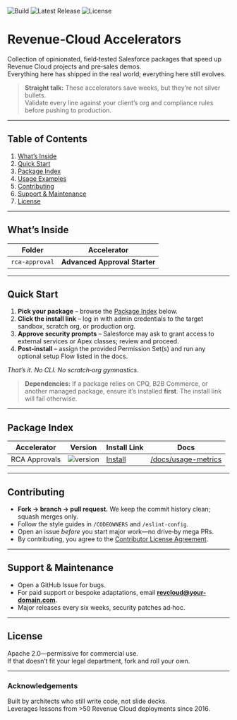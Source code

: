 <!-- ---------------------------------------------------------------------
README.md for Revenue-Cloud-Accelerators
------------------------------------------------------------------------ -->

<!-- Badges (swap the dummy URLs) -->
![Build](https://img.shields.io/github/actions/workflow/status/your-org/repo/ci.yml?label=CI)
![Latest Release](https://img.shields.io/github/v/release/your-org/repo)
![License](https://img.shields.io/github/license/your-org/repo)

# Revenue‑Cloud Accelerators

Collection of opinionated, field‑tested Salesforce packages that speed up Revenue Cloud projects and pre‑sales demos.  
Everything here has shipped in the real world; everything here still evolves.

> **Straight talk:** These accelerators save weeks, but they’re not silver bullets.  
> Validate every line against your client’s org and compliance rules before pushing to production.

---

## Table of Contents
1. [What’s Inside](#whats-inside)
2. [Quick Start](#quick-start)
3. [Package Index](#package-index)
4. [Usage Examples](#usage-examples)
5. [Contributing](#contributing)
7. [Support & Maintenance](#support--maintenance)
8. [License](#license)

---

## What’s Inside

| Folder | Accelerator |
| ------ | ----------- |
| `rca-approval` | **Advanced Approval Starter** |

---

## Quick Start

1. **Pick your package** – browse the [Package Index](#package-index) below.
2. **Click the install link** – log in with admin credentials to the target sandbox, scratch org, or production org.
3. **Approve security prompts** – Salesforce may ask to grant access to external services or Apex classes; review and proceed.
4. **Post‑install** – assign the provided Permission Set(s) and run any optional setup Flow listed in the docs.

_That’s it. No CLI. No scratch‑org gymnastics._

> **Dependencies:** If a package relies on CPQ, B2B Commerce, or another managed package, ensure it’s installed **first**. The install link will fail otherwise.

---

## Package Index

| Accelerator | Version | Install Link | Docs |
| ----------- | ------- | ------------ | ---- |
| RCA Approvals  | ![version](https://img.shields.io/static/v1?label=latest&message=1.4.0&color=informational) | [Install](https://login.salesforce.com/packaging/installPackage.apexp?p0=04td200000050fJAAQ) | [/docs/usage-metrics](rca-approval/main/default/AdvApproval.md) |

---

## Contributing

* **Fork → branch → pull request.** We keep the commit history clean; squash merges only.  
* Follow the style guides in `/CODEOWNERS` and `/eslint-config`.  
* Open an issue *before* you start major work—no drive‑by mega PRs.  
* By contributing, you agree to the [Contributor License Agreement](CLA.md).

---

## Support & Maintenance

* Open a GitHub Issue for bugs.  
* For paid support or bespoke adaptations, email **revcloud@your-domain.com**.  
* Major releases every six weeks, security patches ad‑hoc.

---

## License

Apache 2.0—permissive for commercial use.  
If that doesn’t fit your legal department, fork and roll your own.

---

### Acknowledgements

Built by architects who still write code, not slide decks.  
Leverages lessons from >50 Revenue Cloud deployments since 2016.
